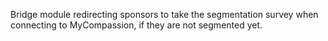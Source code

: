 Bridge module redirecting sponsors to take the segmentation survey when
connecting to MyCompassion, if they are not segmented yet.
